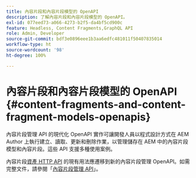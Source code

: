 ```yaml
---
title: 內容片段和內容片段模型的 OpenAPI
description: 了解內容片段和內容片段模型的 OpenAPI。
exl-id: 077eed73-a066-4273-b2f5-da4bf5cd900c
feature: Headless, Content Fragments,GraphQL API
role: Admin, Developer
source-git-commit: bdf3e0896eee1b3aa6edfc481011f50407835014
workflow-type: ht
source-wordcount: '98'
ht-degree: 100%

---
```


# 內容片段和內容片段模型的 OpenAPI {#content-fragments-and-content-fragment-models-openapis}

內容片段管理 API 的現代化 OpenAPI 實作可讓開發人員以程式設計方式在 AEM Author 上執行建立、讀取、更新和刪除作業，以管理儲存在 AEM 中的內容片段模型和內容片段。這些 API 支援多種使用案例。

內容片段[資產 HTTP API](https://experienceleague.adobe.com/zh-hant/docs/experience-manager-cloud-service/content/assets/admin/mac-api-assets) 的現有用法應遷移到新的內容片段管理 OpenAPI。如需完整文件，請參閱「[內容片段管理 API](https://developer.adobe.com/experience-cloud/experience-manager-apis/api/stable/sites/)」。
